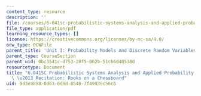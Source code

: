 ```yaml
---
content_type: resource
description: ''
file: /courses/6-041sc-probabilistic-systems-analysis-and-applied-probability-fall-2013/9d3ea8980d630d6d85467f49939c56c6_MIT6_041SCF13_Rooks_on_a_Chessboard_300k.pdf
file_type: application/pdf
learning_resource_types: []
license: https://creativecommons.org/licenses/by-nc-sa/4.0/
ocw_type: OCWFile
parent_title: 'Unit I: Probability Models And Discrete Random Variables '
parent_type: CourseSection
parent_uid: 0bc3541c-d753-28f5-062b-51cb6d40538d
resourcetype: Document
title: "6.041SC Probabilistic Systems Analysis and Applied Probability, Fall 2013Transcript\
  \ \u2013 Recitation: Rooks on a Chessboard"
uid: 9d3ea898-0d63-0d6d-8546-7f49939c56c6
---
```

